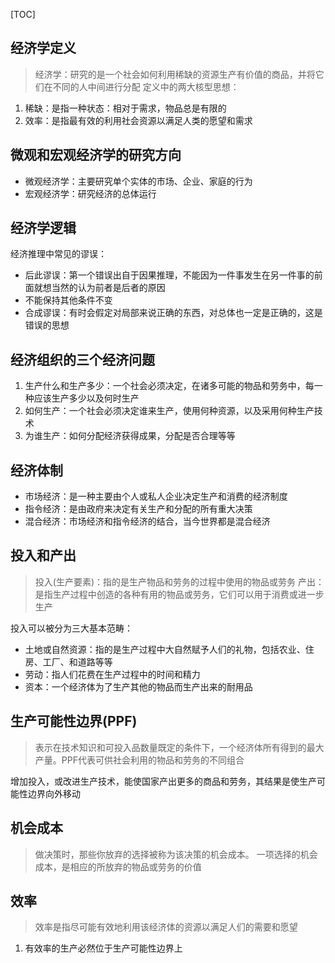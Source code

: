 [TOC]

## 经济学定义
> 经济学：研究的是一个社会如何利用稀缺的资源生产有价值的商品，并将它们在不同的人中间进行分配
> 定义中的两大核型思想：
1. 稀缺：是指一种状态：相对于需求，物品总是有限的
2. 效率：是指最有效的利用社会资源以满足人类的愿望和需求


## 微观和宏观经济学的研究方向
* 微观经济学：主要研究单个实体的市场、企业、家庭的行为
* 宏观经济学：研究经济的总体运行

## 经济学逻辑
经济推理中常见的谬误：
* 后此谬误：第一个错误出自于因果推理，不能因为一件事发生在另一件事的前面就想当然的认为前者是后者的原因
* 不能保持其他条件不变
* 合成谬误：有时会假定对局部来说正确的东西，对总体也一定是正确的，这是错误的思想

## 经济组织的三个经济问题
1. 生产什么和生产多少：一个社会必须决定，在诸多可能的物品和劳务中，每一种应该生产多少以及何时生产
2. 如何生产：一个社会必须决定谁来生产，使用何种资源，以及采用何种生产技术
3. 为谁生产：如何分配经济获得成果，分配是否合理等等

## 经济体制
* 市场经济：是一种主要由个人或私人企业决定生产和消费的经济制度
* 指令经济：是由政府来决定有关生产和分配的所有重大决策
* 混合经济：市场经济和指令经济的结合，当今世界都是混合经济

## 投入和产出
> 投入(生产要素)：指的是生产物品和劳务的过程中使用的物品或劳务
> 产出：是指生产过程中创造的各种有用的物品或劳务，它们可以用于消费或进一步生产

投入可以被分为三大基本范畴：
* 土地或自然资源：指的是生产过程中大自然赋予人们的礼物，包括农业、住房、工厂、和道路等等
* 劳动：指人们花费在生产过程中的时间和精力
* 资本：一个经济体为了生产其他的物品而生产出来的耐用品

## 生产可能性边界(PPF)
> 表示在技术知识和可投入品数量既定的条件下，一个经济体所有得到的最大产量。PPF代表可供社会利用的物品和劳务的不同组合

增加投入，或改进生产技术，能使国家产出更多的商品和劳务，其结果是使生产可能性边界向外移动

## 机会成本
> 做决策时，那些你放弃的选择被称为该决策的机会成本。
> 一项选择的机会成本，是相应的所放弃的物品或劳务的价值

## 效率
> 效率是指尽可能有效地利用该经济体的资源以满足人们的需要和愿望

1. 有效率的生产必然位于生产可能性边界上